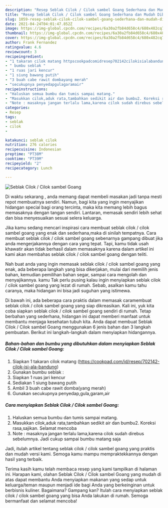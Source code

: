 ```yaml
---
description: "Resep Seblak Cilok / Cilok sambel Goang Sederhana dan Mudah Dibuat"
title: "Resep Seblak Cilok / Cilok sambel Goang Sederhana dan Mudah Dibuat"
slug: 1059-resep-seblak-cilok-cilok-sambel-goang-sederhana-dan-mudah-dibuat
date: 2021-04-24T04:01:47.852Z
image: https://img-global.cpcdn.com/recipes/6a30a2fb84d658c4/680x482cq70/seblak-cilok-cilok-sambel-goang-foto-resep-utama.jpg
thumbnail: https://img-global.cpcdn.com/recipes/6a30a2fb84d658c4/680x482cq70/seblak-cilok-cilok-sambel-goang-foto-resep-utama.jpg
cover: https://img-global.cpcdn.com/recipes/6a30a2fb84d658c4/680x482cq70/seblak-cilok-cilok-sambel-goang-foto-resep-utama.jpg
author: Frank Fernandez
ratingvalue: 4.6
reviewcount: 3
recipeingredient:
- "1 takaran cilok matang httpscookpadcomidresep702142cilokisialabandung"
- " bumbu seblak "
- "1 ruas jari kencur"
- "1 siung bawang putih"
- "3 buah cabe rawit dombayang merah"
- "secukupnya penyedapgulagaramair"
recipeinstructions:
- "Haluskan semua bumbu dan tumis sampai matang."
- "Masukkan cilok,aduk rata,tambahkan sedikit air dan bumbu2. Koreksi rasa,sajikan. Selamat mencoba"
- "Note : masaknya jangan terlalu lama,karena cilok sudah direbus sebelumnya. Jadi cukup sampai bumbu matang saja"
categories:
- Resep
tags:
- seblak
- cilok
- 

katakunci: seblak cilok  
nutrition: 276 calories
recipecuisine: Indonesian
preptime: "PT38M"
cooktime: "PT39M"
recipeyield: "2"
recipecategory: Lunch

---
```



![Seblak Cilok / Cilok sambel Goang](https://img-global.cpcdn.com/recipes/6a30a2fb84d658c4/680x482cq70/seblak-cilok-cilok-sambel-goang-foto-resep-utama.jpg)

Di waktu  sekarang , anda memang dapat membeli masakan jadi tanpa mesti repot membuatnya sendiri. Namun, bagi kita yang ingin menyajikan hidangan special bagi orang tercinta, maka kita memang lebih bagus memasaknya dengan tangan sendiri. Lantaran, memasak sendiri lebih sehat dan bisa menyesuaikan sesuai selera keluarga.

Jika kamu sedang mencari inspirasi cara membuat seblak cilok / cilok sambel goang yang enak dan sederhana,maka di sinilah tempatnya. Cara membuat seblak cilok / cilok sambel goang  sebenarnya gampang dibuat jika anda mengerjakannya dengan cara yang tepat. Tapi, kamu tidak usah khawatir akan tidak berhasil dalam memasaknya 
karena dalam artikel ini kami akan membahas seblak cilok / cilok sambel goang dengan teliti.  



Nah buat anda yang ingin memasak seblak cilok / cilok sambel goang yang enak, ada beberapa langkah yang bisa dikerjakan, mulai dari memilih jenis bahan, kemudian pemilihan bahan segar, sampai cara mengolah dan menyajikannya. kamu Tak perlu pusing kalau ingin menyiapkan seblak cilok / cilok sambel goang yang lezat di rumah. Sebab, asalkan kamu  tahu caranya, maka hidangan ini bisa jadi suguhan yang istimewa.

Di bawah ini, ada beberapa cara praktis  dalam memasak caramembuat seblak cilok / cilok sambel goang yang siap dikreasikan. Kali ini, yuk kita coba siapkan seblak cilok / cilok sambel goang sendiri di rumah. Tetap berbahan yang sederhana, hidangan ini dapat memberi manfaat untuk membantu menjaga kesehatan tubuh kita. Anda dapat membuat Seblak Cilok / Cilok sambel Goang menggunakan 6 jenis bahan dan 3 langkah pembuatan. Berikut ini langkah-langkah dalam menyiapkan hidangannya.

<!--inarticleads1-->

##### Bahan-bahan dan bumbu yang dibutuhkan dalam menyiapkan Seblak Cilok / Cilok sambel Goang:

1. Siapkan 1 takaran cilok matang (https://cookpad.com/id/resep/702142-cilok-isi-ala-bandung)
1. Gunakan  bumbu seblak :
1. Siapkan 1 ruas jari kencur
1. Sediakan 1 siung bawang putih
1. Ambil 3 buah cabe rawit domba(yang merah)
1. Gunakan secukupnya penyedap,gula,garam,air




<!--inarticleads2-->

##### Cara menyiapkan Seblak Cilok / Cilok sambel Goang:

1. Haluskan semua bumbu dan tumis sampai matang.
1. Masukkan cilok,aduk rata,tambahkan sedikit air dan bumbu2. Koreksi rasa,sajikan. Selamat mencoba
1. Note : masaknya jangan terlalu lama,karena cilok sudah direbus sebelumnya. Jadi cukup sampai bumbu matang saja




Jadi, itulah artikel tentang  seblak cilok / cilok sambel goang  yang praktis dan mudah versi kami. Semoga kamu mampu mempraktekkannya dengan hasil yang terbaik. 

Terima kasih kamu telah membaca resep yang kami tampilkan di halaman ini. Harapan kami, olahan  Seblak Cilok / Cilok sambel Goang yang mudah di atas dapat membantu Anda menyiapkan makanan yang sedap untuk keluarga/teman maupun menjadi ide bagi Anda yang berkeinginan untuk berbisnis kuliner. Bagaimana? Gampang kan? Itulah cara menyiapkan seblak cilok / cilok sambel goang yang bisa Anda lakukan di rumah. Semoga bermanfaat dan selamat mencoba!

